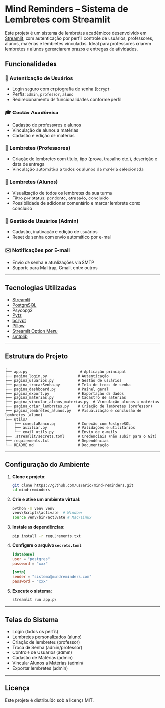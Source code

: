 # Mind Reminders – Sistema de Lembretes com Streamlit

Este projeto é um sistema de lembretes acadêmicos desenvolvido em [Streamlit](https://streamlit.io/), com autenticação por perfil, controle de usuários, professores, alunos, matérias e lembretes vinculados. Ideal para professores criarem lembretes e alunos gerenciarem prazos e entregas de atividades.

## Funcionalidades

### 👥 Autenticação de Usuários
- Login seguro com criptografia de senha (`bcrypt`)
- Perfis: `admin`, `professor`, `aluno`
- Redirecionamento de funcionalidades conforme perfil

### 🎓 Gestão Acadêmica
- Cadastro de professores e alunos
- Vinculação de alunos a matérias
- Cadastro e edição de matérias

### 📝 Lembretes (Professores)
- Criação de lembretes com título, tipo (prova, trabalho etc.), descrição e data de entrega
- Vinculação automática a todos os alunos da matéria selecionada

### 📌 Lembretes (Alunos)
- Visualização de todos os lembretes da sua turma
- Filtro por status: pendente, atrasado, concluído
- Possibilidade de adicionar comentário e marcar lembrete como concluído

### 🔐 Gestão de Usuários (Admin)
- Cadastro, inativação e edição de usuários
- Reset de senha com envio automático por e-mail

### ✉️ Notificações por E-mail
- Envio de senha e atualizações via SMTP
- Suporte para Mailtrap, Gmail, entre outros

---

## Tecnologias Utilizadas

- [Streamlit](https://streamlit.io/)
- [PostgreSQL](https://www.postgresql.org/)
- [Psycopg2](https://www.psycopg.org/)
- [Pytz](https://pytz.sourceforge.net/)
- [bcrypt](https://pypi.org/project/bcrypt/)
- [Pillow](https://pillow.readthedocs.io/)
- [Streamlit Option Menu](https://github.com/victoryhb/streamlit-option-menu)
- [smtplib](https://docs.python.org/3/library/smtplib.html)

---

## Estrutura do Projeto

```plaintext
.
├── app.py                        # Aplicação principal
├── pagina_login.py              # Autenticação
├── pagina_usuarios.py           # Gestão de usuários
├── pagina_trocarSenha.py        # Tela de troca de senha
├── pagina_dashboard.py          # Painel geral
├── pagina_export.py             # Exportação de dados
├── pagina_materias.py           # Cadastro de matérias
├── pagina_vincular_alunos_materias.py  # Vinculação alunos ↔ matérias
├── pagina_criar_lembretes.py    # Criação de lembretes (professor)
├── pagina_lembretes_alunos.py   # Visualização e conclusão de lembretes (aluno)
├── utils/
│   ├── conectaBanco.py          # Conexão com PostgreSQL
│   ├── auxiliar.py              # Validações e utilitários
│   └── email_utils.py           # Envio de e-mails
├── .streamlit/secrets.toml      # Credenciais (não subir para o Git)
├── requirements.txt             # Dependências
└── README.md                    # Documentação
```

---

## Configuração do Ambiente

1. **Clone o projeto**:
   ```bash
   git clone https://github.com/usuario/mind-reminders.git
   cd mind-reminders
   ```

2. **Crie e ative um ambiente virtual**:
   ```bash
   python -m venv venv
   venv\Scripts\activate  # Windows
   source venv/bin/activate # Mac/Linux
   ```

3. **Instale as dependências**:
   ```bash
   pip install -r requirements.txt
   ```

4. **Configure o arquivo `secrets.toml`**:
   ```toml
   [database]
   user = "postgres"
   password = "xxx"

   [smtp]
   sender = "sistema@mindreminders.com"
   password = "xxx"
   ```

5. **Execute o sistema**:
   ```bash
   streamlit run app.py
   ```

---

## Telas do Sistema

- Login (todos os perfis)
- Lembretes personalizados (aluno)
- Criação de lembretes (professor)
- Troca de Senha (admin/professor)
- Controle de Usuários (admin)
- Cadastro de Matérias (admin)
- Vincular Alunos a Matérias (admin)
- Exportar lembretes (admin)

---

## Licença

Este projeto é distribuído sob a licença MIT.
